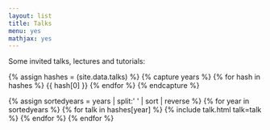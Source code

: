 ```yaml
---
layout: list
title: Talks
menu: yes
mathjax: yes
---
```


Some invited talks, lectures and tutorials:

{% assign hashes = (site.data.talks) %}
{% capture years %}
{% for hash in hashes %}
{{ hash[0] }}
{% endfor %}
{% endcapture %}

{% assign sortedyears = years | split:' ' | sort | reverse %}
{% for year in sortedyears %}
{% for talk in hashes[year] %}
{% include talk.html talk=talk %}
{% endfor %}
{% endfor %}


